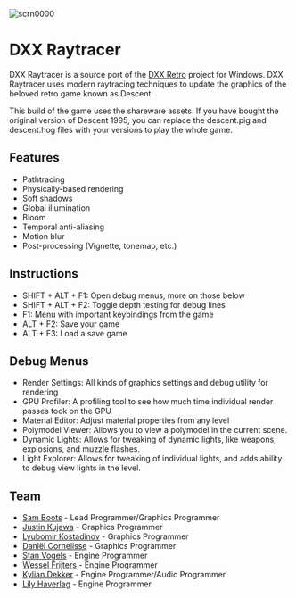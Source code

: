 ![scrn0000](https://github.com/BredaUniversityGames/DXX-Raytracer-dev/assets/34250026/f15332ca-9a68-4ed9-ac61-6c82edde27a0)

# DXX Raytracer
DXX Raytracer is a source port of the [DXX Retro](https://github.com/CDarrow/DXX-Retro) project for Windows. DXX Raytracer uses modern raytracing techniques to update the graphics of the beloved retro game known as Descent.

This build of the game uses the shareware assets. If you have bought the original version of Descent 1995, you can replace the descent.pig and descent.hog files
with your versions to play the whole game.

## Features
- Pathtracing
- Physically-based rendering
- Soft shadows
- Global illumination
- Bloom
- Temporal anti-aliasing
- Motion blur
- Post-processing (Vignette, tonemap, etc.)

## Instructions
- SHIFT + ALT + F1: Open debug menus, more on those below
- SHIFT + ALT + F2: Toggle depth testing for debug lines
- F1: Menu with important keybindings from the game
- ALT + F2: Save your game
- ALT + F3: Load a save game

## Debug Menus
- Render Settings: All kinds of graphics settings and debug utility for rendering
- GPU Profiler: A profiling tool to see how much time individual render passes took on the GPU
- Material Editor: Adjust material properties from any level
- Polymodel Viewer: Allows you to view a polymodel in the current scene.
- Dynamic Lights: Allows for tweaking of dynamic lights, like weapons, explosions, and muzzle flashes.
- Light Explorer: Allows for tweaking of individual lights, and adds ability to debug view lights in the level.

## Team
- [Sam Boots](https://github.com/samboots) - Lead Programmer/Graphics Programmer
- [Justin Kujawa](https://jkujawa.com/) - Graphics Programmer
- [Lyubomir Kostadinov](https://github.com/lyubokostadinov) - Graphics Programmer
- [Daniël Cornelisse](https://github.com/TheSandvichMaker) - Graphics Programmer
- [Stan Vogels](http://www.stanvogels.nl/) - Engine Programmer
- [Wessel Frijters](https://www.wesselfrijters.com/) - Engine Programmer
- [Kylian Dekker](https://www.kyliandekker.com/) - Engine Programmer/Audio Programmer
- [Lily Haverlag](https://flannyh.github.io/portfolio/) - Engine Programmer
